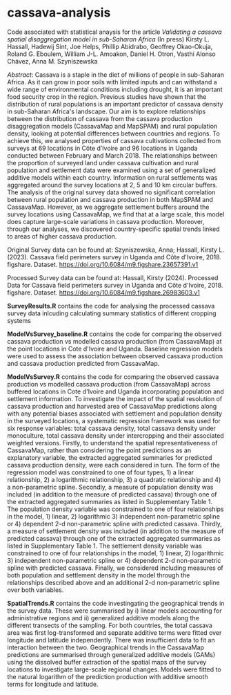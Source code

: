 # cassava-analysis

Code associated with statistical anaysis for the article 
_Validating a cassava spatial disaggregation model in sub-Saharan Africa_ (In press) 
Kirsty L. Hassall, Hadewij Sint, Joe Helps, Phillip Abidrabo, Geoffrey Okao-Okuja, Roland G. Eboulem, William J-L. Amoakon, Daniel H. Otron, Vasthi Alonso Chávez, Anna M. Szyniszewska

_Abstract_: Cassava is a staple in the diet of millions of people in sub-Saharan Africa. As it can grow in poor soils with limited inputs and can withstand a wide range of environmental conditions including drought, it is an important food security crop in the region. Previous studies have shown that the distribution of rural populations is an important predictor of cassava density in sub-Saharan Africa's landscape.  Our aim is to explore relationships between the distribution of cassava from the cassava production disaggregation models (CassavaMap and MapSPAM) and rural population density, looking at potential differences between countries and regions. To achieve this, we analysed properties of cassava cultivations collected from surveys at 69 locations in Côte d’Ivoire and 96 locations in Uganda conducted between February and March 2018. The relationships between the proportion of surveyed land under cassava cultivation and rural population and settlement data were examined using a set of generalized additive models within each country. Information on rural settlements was aggregated around the survey locations at 2, 5 and 10 km circular buffers. The analysis of the original survey data showed no significant correlation between rural population and cassava production in both MapSPAM and CassavaMap. However, as we aggregate settlement buffers around the survey locations using CassavaMap, we find that at a large scale, this model does capture large-scale variations in cassava production. Moreover, through our analyses, we discovered country-specific spatial trends linked to areas of higher cassava production.

Original Survey data can be found at: Szyniszewska, Anna; Hassall, Kirsty L. (2023). Cassava field perimeters survey in Uganda and Côte d'Ivoire, 2018. figshare. Dataset. https://doi.org/10.6084/m9.figshare.23657391.v1

Processed Survey data can be found at: Hassall, Kirsty (2024). Processed Data for Cassava field perimeters survey in Uganda and Côte d'Ivoire, 2018. figshare. Dataset. https://doi.org/10.6084/m9.figshare.26983603.v1

**SurveyResults.R** contains the code for analysing the processed cassava survey data inlcuding calculating summary statistics of different cropping systems

**ModelVsSurvey_baseline.R** contains the code for comparing the observed cassava production vs modelled cassava production (from CassavaMap) at the point locations in Cote d'Ivoire and Uganda.
Baseline regression models were used to assess the association between observed cassava production and cassava production predicted from CassavaMap. 

**ModelVsSurvey.R** contains the code for comparing the observed cassava production vs modelled cassava production (from CassavaMap) across buffered locations in Cote d'Ivoire and Uganda incorporating population and settlement information.
To investigate the impact of the spatial resolution of cassava production and harvested area of CassavaMap predictions along with any potential biases associated with settlement and population density in the surveyed locations, a systematic regression framework was used for six response variables: total cassava density, total cassava density under monoculture, total cassava density under intercropping and their associated weighted versions. Firstly, to understand the spatial representativeness of CassavaMap, rather than considering the point predictions as an explanatory variable, the extracted aggregated summaries for predicted cassava production density, were each considered in turn. The form of the regression model was constrained to one of four types, 1) a linear relationship, 2) a logarithmic relationship, 3) a quadratic relationship and 4) a non-parametric spline. Secondly, a measure of population density was included (in addition to the measure of predicted cassava) through one of the extracted aggregated summaries as listed in Supplementary Table 1. The population density variable was constrained to one of four relationships in the model, 1) linear, 2) logarithmic 3) independent non-parametric spline or 4) dependent 2-d non-parametric spline with predicted cassava. Thirdly, a measure of settlement density was included (in addition to the measure of predicted cassava) through one of the extracted aggregated summaries as listed in Supplementary Table 1. The settlement density variable was constrained to one of four relationships in the model, 1) linear, 2) logarithmic 3) independent non-parametric spline or 4) dependent 2-d non-parametric spline with predicted cassava. Finally, we considered including measures of both population and settlement density in the model through the relationships described above and an additional 2-d non-parametric spline over both variables.

**SpatialTrends.R** contains the code investingating the geographical trends in the survey data. 
These were summarised by i) linear models accounting for administrative regions and ii) generalized additive models along the different transects of the sampling. For both countries, the total cassava area was first log-transformed and separate additive terms were fitted over longitude and latitude independently. There was insufficient data to fit an interaction between the two. Geographical trends in the CassavaMap predictions are summarised through generalized additive models (GAMs) using the dissolved buffer extraction of the spatial maps of the survey locations to investigate large-scale regional changes. Models were fitted to the natural logarithm of the prediction production with additive smooth terms for longitude and latitude.
